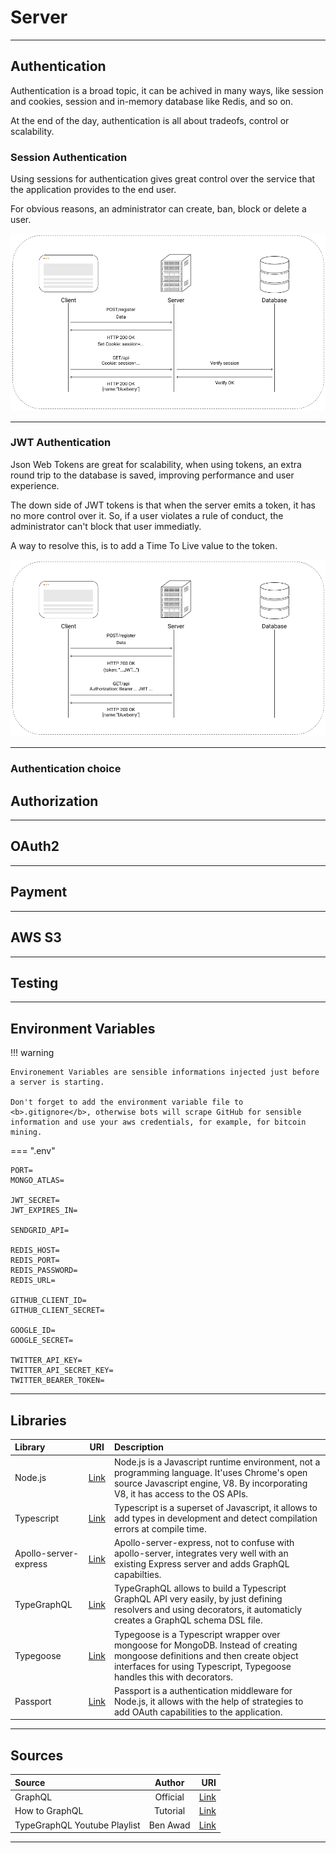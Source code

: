# Server

<hr/>

## Authentication

Authentication is a broad topic, it can be achived in many ways, like session and cookies, session and in-memory database like Redis, and so on.

At the end of the day, authentication is all about tradeofs, control or scalability.

### Session Authentication

Using sessions for authentication gives great control over the service that the application provides to the end user.

For obvious reasons, an administrator can create, ban, block or delete a user.

![sessionAuthentication](./images/sessionAuthentication.png)

<hr/>

### JWT Authentication

Json Web Tokens are great for scalability, when using tokens, an extra round trip to the database is saved, improving performance and user experience.

The down side of JWT tokens is that when the server emits a token, it has no more control over it. So, if a user violates a rule of conduct, the administrator can't block that user immediatly.

A way to resolve this, is to add a Time To Live value to the token.

![jwtAuthentication](./images/jwtAuthentication.png)

<hr/>

### Authentication choice

## Authorization

<hr/>

## OAuth2

<hr/>

## Payment

<hr/>

## AWS S3

<hr/>

## Testing

<hr/>

## Environment Variables

!!! warning

    Environement Variables are sensible informations injected just before a server is starting.

    Don't forget to add the environment variable file to <b>.gitignore</b>, otherwise bots will scrape GitHub for sensible information and use your aws credentials, for example, for bitcoin mining.

=== ".env"

```
PORT=
MONGO_ATLAS=

JWT_SECRET=
JWT_EXPIRES_IN=

SENDGRID_API=

REDIS_HOST=
REDIS_PORT=
REDIS_PASSWORD=
REDIS_URL=

GITHUB_CLIENT_ID=
GITHUB_CLIENT_SECRET=

GOOGLE_ID=
GOOGLE_SECRET=

TWITTER_API_KEY=
TWITTER_API_SECRET_KEY=
TWITTER_BEARER_TOKEN=
```

<hr/>

## Libraries

| Library               |                                     URI                                      | Description                                                                                                                                                                                           |
| :-------------------- | :--------------------------------------------------------------------------: | :---------------------------------------------------------------------------------------------------------------------------------------------------------------------------------------------------- |
| Node.js               |                        [Link](https://nodejs.org/en/)                        | Node.js is a Javascript runtime environment, not a programming language. It'uses Chrome's open source Javascript engine, V8. By incorporating V8, it has access to the OS APIs.                       |
| Typescript            |                   [Link](https://www.typescriptlang.org/)                    | Typescript is a superset of Javascript, it allows to add types in development and detect compilation errors at compile time.                                                                          |
| Apollo-server-express | [Link](https://www.apollographql.com/docs/apollo-server/v1/servers/express/) | Apollo-server-express, not to confuse with apollo-server, integrates very well with an existing Express server and adds GraphQL capabilties.                                                          |
| TypeGraphQL           |                       [Link](https://typegraphql.com/)                       | TypeGraphQL allows to build a Typescript GraphQL API very easily, by just defining resolvers and using decorators, it automaticly creates a GraphQL schema DSL file.                                  |
| Typegoose             |                [Link](https://typegoose.github.io/typegoose/)                | Typegoose is a Typescript wrapper over mongoose for MongoDB. Instead of creating mongoose definitions and then create object interfaces for using Typescript, Typegoose handles this with decorators. |
| Passport              |                      [Link](http://www.passportjs.org/)                      | Passport is a authentication middleware for Node.js, it allows with the help of strategies to add OAuth capabilities to the application.                                                              |

<hr/>

## Sources

| Source                       |  Author  |                                                                          URI |
| :--------------------------- | :------: | ---------------------------------------------------------------------------: |
| GraphQL                      | Official |                                                 [Link](https://graphql.org/) |
| How to GraphQL               | Tutorial |                                        [Link](https://www.howtographql.com/) |
| TypeGraphQL Youtube Playlist | Ben Awad | [Link](https://michaelstromer.nyc/books/strongly-typed-next-js/introduction) |

<hr/>
